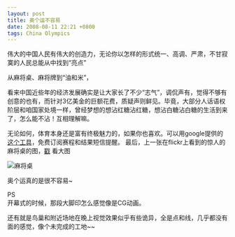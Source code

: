 ```yaml
---
layout: post
title: 奥个运不容易
date: 2008-08-11 22:21 +0800
tags: China Olympics
---
```

伟大的中国人民有伟大的创造力，无论你以怎样的形式统一、高调、严肃，不甘寂寞的人民总能从中找到“亮点”

从麻将桌、麻将牌到“油和米”，

看来中国近些年的经济发展确实是让大家长了不少“志气”，调侃声有，觉得不够有创意的也有，而针对3亿美金的巨额花费，质疑声则鲜见。毕竟，大部分人话语权阶层和咱国家处境一样，曾经梦想的想沾红糖沾<!--more-->红糖，想沾白糖沾白糖的生活到来了，怎么能不沾！互相理解嘛。

无论如何，体育本身还是富有终极魅力的，如果你也喜欢。可以用google提供的<a href="http://www.google.com/sms/alerts">这个工具</a>，免费订阅赛程和结果短信提醒。
最后，上一张在flickr上看到的惊人的麻将桌的图，<a href="http://i13.photobucket.com/albums/a274/leoshcn/2747002612_1401013040_o.jpg">戳</a> 看大图


<img class="pure-img" src="http://i13.photobucket.com/albums/a274/leoshcn/2747002612_1401013040_o.jpg" alt="麻将桌" />


奥个运真的是很不容易~

PS  
开幕式的时候，那段大脚印怎么感觉像是CG动画。

还有就是鸟巢和附近场地在晚上视觉效果似乎有些诡异，全是点和线，几乎都没有面的感觉，像个未完成的工地~~
